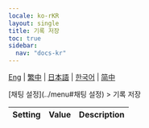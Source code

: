 ```yaml
---
locale: ko-rKR
layout: single
title: 기록 저장
toc: true
sidebar:
  nav: "docs-kr"
---
```

[Eng](/dancexr/menu/2025.4/chat/save_history) | [繁中](/tw/dancexr/menu/2025.4/chat/save_history) | [日本語](/jp/dancexr/menu/2025.4/chat/save_history) | [한국어](/kr/dancexr/menu/2025.4/chat/save_history) | [简中](/zh/dancexr/menu/2025.4/chat/save_history)

[채팅 설정](../menu#채팅 설정) > 기록 저장



| Setting | Value | Description |
| :--- | --- | :--- |

